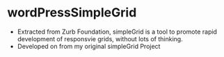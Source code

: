 wordPressSimpleGrid
==========

- Extracted from Zurb Foundation, simpleGrid is a tool to promote rapid development of responsvie grids, without lots of thinking.
- Developed on from my original simpleGrid Project